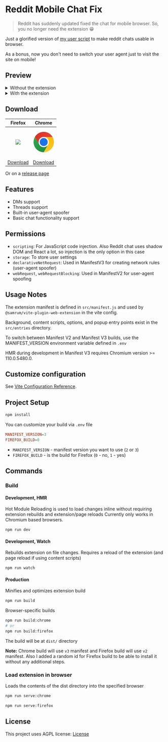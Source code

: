 # Reddit Mobile Chat Fix

> Reddit has suddenly updated fixed the chat for mobile browser. So, you no longer need the extension 😁

Just a glorified version of
[my user script](https://gist.github.com/nuckle/92100273f64a8d18d0010082fff0b587)
to make reddit chats usable in browser.

As a bonus, now you don't need to switch your user agent just to visit the site
on mobile!

## Preview

<details>
  <summary>Without the extension</summary>
  <img src="img/1.png" alt="Without the extension">
  <img src="img/2.png" alt="Without the extension">
</details>

<details>
  <summary>With the extension</summary>
  <img src="img/3.png" alt="With the extension">
  <img src="img/4.png" alt="With the extension">
</details>

## Download

| Firefox | Chrome |
|---------|--------|
| <p align="center"><a href="https://addons.mozilla.org/en-US/firefox/addon/reddit-mobile-chat-fix/"><img src="img/firefox.png"></a></p> | <p align="center"><a href="https://chromewebstore.google.com/detail/reddit-mobile-chat-fix/jbjedfodniecglfmkmpapajikdacieeo"><img src="img/chrome.png"></a></p> |
| [Download](https://addons.mozilla.org/en-US/firefox/addon/reddit-mobile-chat-fix/) | [Download](https://chromewebstore.google.com/detail/reddit-mobile-chat-fix/jbjedfodniecglfmkmpapajikdacieeo) |


Or on a [release page](https://github.com/nuckle/reddit-chat-mobile-fix/releases/latest)

## Features

- DMs support
- Threads support
- Built-in user-agent spoofer
- Basic chat functionality support

## Permissions

- `scripting`: For JavaScript code injection. Also Reddit chat uses shadow DOM and React a lot, so injection is the only option in this case
- `storage`: To store user settings 
- `declarativeNetRequest`: Used in ManifestV3 for creating network rules (user-agent spoofer)
- `webRequest`, `webRequestBlocking`: Used in ManifestV2 for user-agent spoofing

## Usage Notes

The extension manifest is defined in `src/manifest.js` and used by
`@samrum/vite-plugin-web-extension` in the vite config.

Background, content scripts, options, and popup entry points exist in the
`src/entries` directory.

To switch between Manifest V2 and Manifest V3 builds, use the MANIFEST_VERSION
environment variable defined in `.env`

HMR during development in Manifest V3 requires Chromium version >= 110.0.5480.0.

## Customize configuration

See [Vite Configuration Reference](https://vitejs.dev/config/).

## Project Setup

```sh
npm install
```

You can customize your build via `.env` file

```conf
MANIFEST_VERSION=3
FIREFOX_BUILD=0
```
- `MANIFEST_VERSION` - manifest version you want to use (`2` or `3`)
- `FIREFOX_BUILD` - is the build for Firefox (`0` - no, `1` - yes)

## Commands

### Build

#### Development, HMR

Hot Module Reloading is used to load changes inline without requiring extension
rebuilds and extension/page reloads Currently only works in Chromium based
browsers.

```sh
npm run dev
```

#### Development, Watch

Rebuilds extension on file changes. Requires a reload of the extension (and page
reload if using content scripts)

```sh
npm run watch
```

#### Production

Minifies and optimizes extension build

```sh
npm run build
```

Browser-specific builds

```sh
npm run build:chrome
# or
npm run build:firefox
```

The build will be at `dist/` directory

**Note:** Chrome build will use `v3` manifest and Firefox build will use `v2`
manifest. Also I added a random id for Firefox build to be able to install it
without any additional steps.

### Load extension in browser

Loads the contents of the dist directory into the specified browser

```sh
npm run serve:chrome
```

```sh
npm run serve:firefox
```

## License

This project uses AGPL license: [License](LICENSE)
